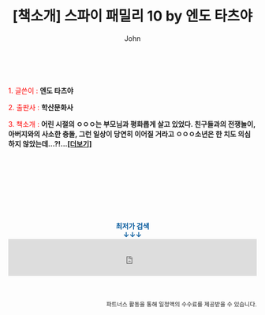 ﻿---
layout: post
title:  "[책소개] 스파이 패밀리 10 by 엔도 타츠야"
author: John
categories: [ 도서 ]
tags: [ 스파이 패밀리 10권, 스파이 패밀리 10권 발매일, 스파이 패밀리 10화, 스파이 패밀리 10, 스파이 패밀리 10권 한국 발매일, 스파이 패밀리 10권 속표지, 스파이 패밀리 100화, 스파이 패밀리 10권 e북, 스파이 패밀리 10권 특전, 스파이 패밀리 10권 정발 ]
image: https://search1.kakaocdn.net/thumb/R120x174.q85/?fname=http%3A%2F%2Ft1.daumcdn.net%2Flbook%2Fimage%2F6245866%3Ftimestamp%3D20230119144013 
description: "[책소개] 스파이 패밀리 10 by 엔도 타츠야"
toc: true
toc_sticky: true
---

<br>
<p>
<font color='#ff0000'>1. 글쓴이 : </font><b>엔도 타츠야</b>
<p>
<font color='#ff0000'>2. 출판사 : </font><b>학산문화사</b>
<p>
<font color='#ff0000'>3. 책소개 : </font><b>어린 시절의 ㅇㅇㅇ는 부모님과 평화롭게 살고 있었다. 친구들과의 전쟁놀이, 아버지와의 사소한 충돌, 그런 일상이 당연히 이어질 거라고 ㅇㅇㅇ소년은 한 치도 의심하지 않았는데…?!...<a href="https://link.coupang.com/a/QT8bK" target="_blank">[더보기]</a></b>
<p>
    
<br><br><br><br><br><br><br>
<center><b><font color='#01579B' size='medium'>최저가 검색<br>
↓↓↓</font></b></center>
<center><iframe src="https://coupa.ng/b1Tbjx" width="100%" height="75" frameborder="0" scrolling="no" referrerpolicy="unsafe-url"></iframe></center>
<br><br>
<p>
<small>
    <div align="right">파트너스 활동을 통해 일정액의 수수료를 제공받을 수 있습니다.</div>
</small>
</p>
